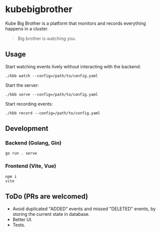 # kubebigbrother

Kube Big Brother is a platform that monitors and records everything happens in a cluster.

> Big brother is watching you.

## Usage

Start watching events lively without interacting with the backend:

```shell
./kbb watch --config=/path/to/config.yaml
```

Start the server:

```shell
./kbb serve --config=/path/to/config.yaml
```

Start recording events:

```shell
./kbb record --config=/path/to/config.yaml
```

## Development

### Backend (Golang, Gin)

```shell
go run . serve
```

### Frontend (Vite, Vue)

```shell
npm i
vite
```

## ToDo (PRs are welcomed)

- Avoid duplicated "ADDED" events and missed "DELETED" events, by storing the current state in database.
- Better UI.
- Tests.
